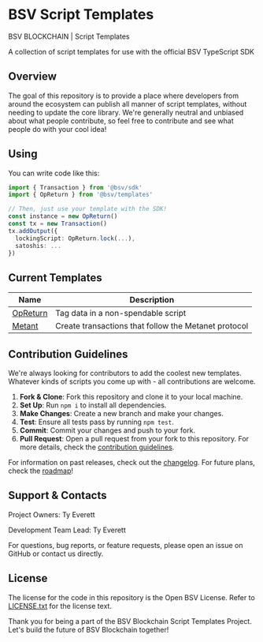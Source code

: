 # BSV Script Templates

BSV BLOCKCHAIN | Script Templates

A collection of script templates for use with the official BSV TypeScript SDK

## Overview

The goal of this repository is to provide a place where developers from around the ecosystem can publish all manner of script templates, without needing to update the core library. We're generally neutral and unbiased about what people contribute, so feel free to contribute and see what people do with your cool idea!

## Using

You can write code like this:

```ts
import { Transaction } from '@bsv/sdk'
import { OpReturn } from '@bsv/templates'

// Then, just use your template with the SDK!
const instance = new OpReturn()
const tx = new Transaction()
tx.addOutput({
  lockingScript: OpReturn.lock(...),
  satoshis: ...
})
```

## Current Templates

Name                            | Description
--------------------------------|--------------------------
[OpReturn](./src/OpReturn.ts)   | Tag data in a non-spendable script
[Metant](./src/Metanet.ts)      | Create transactions that follow the Metanet protocol

## Contribution Guidelines

We're always looking for contributors to add the coolest new templates. Whatever kinds of scripts you come up with - all contributions are welcome.

1. **Fork & Clone**: Fork this repository and clone it to your local machine.
2. **Set Up**: Run `npm i` to install all dependencies.
3. **Make Changes**: Create a new branch and make your changes.
4. **Test**: Ensure all tests pass by running `npm test`.
5. **Commit**: Commit your changes and push to your fork.
6. **Pull Request**: Open a pull request from your fork to this repository.
For more details, check the [contribution guidelines](./CONTRIBUTING.md).

For information on past releases, check out the [changelog](./CHANGELOG.md). For future plans, check the [roadmap](./ROADMAP.md)!

## Support & Contacts

Project Owners: Ty Everett

Development Team Lead: Ty Everett

For questions, bug reports, or feature requests, please open an issue on GitHub or contact us directly.

## License

The license for the code in this repository is the Open BSV License. Refer to [LICENSE.txt](./LICENSE.txt) for the license text.

Thank you for being a part of the BSV Blockchain Script Templates Project. Let's build the future of BSV Blockchain together!
